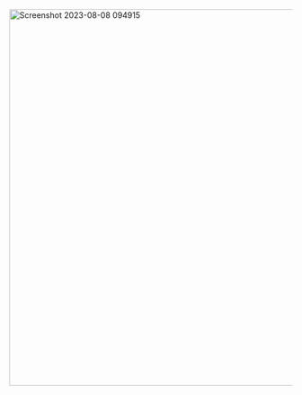 <img width="671" alt="Screenshot 2023-08-08 094915" src="https://github.com/LINHTRAN9x/Angular-test/assets/133183567/d2bf6a74-e83c-42c8-b21e-084aa2345722">
